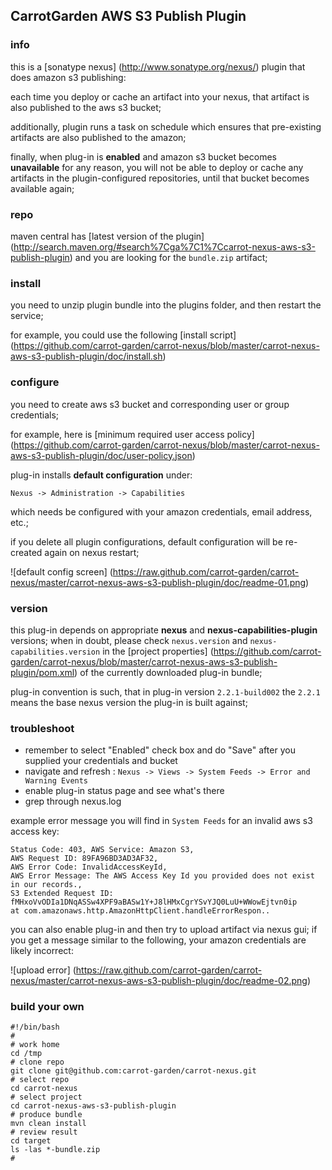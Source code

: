 <!--

    Copyright (C) 2010-2012 Andrei Pozolotin <Andrei.Pozolotin@gmail.com>

    All rights reserved. Licensed under the OSI BSD License.

    http://www.opensource.org/licenses/bsd-license.php

-->
## CarrotGarden AWS S3 Publish Plugin

### info

this is a 
[sonatype nexus]
(http://www.sonatype.org/nexus/)
plugin that does amazon s3 publishing:

each time you deploy or cache an artifact into your nexus,
that artifact is also published to the aws s3 bucket;

additionally, plugin runs a task on schedule
which ensures that pre-existing artifacts are also published to the amazon;

finally, when plug-in is **enabled** and amazon s3 bucket becomes **unavailable** for any reason,
you will not be able to deploy or cache any artifacts in the plugin-configured repositories,
until that bucket becomes available again;

### repo

maven central has
[latest version of the plugin]
(http://search.maven.org/#search%7Cga%7C1%7Ccarrot-nexus-aws-s3-publish-plugin)
and you are looking for the ```bundle.zip``` artifact;

### install

you need to unzip plugin bundle into the plugins folder, and then restart the service;

for example, you could use the following
[install script]
(https://github.com/carrot-garden/carrot-nexus/blob/master/carrot-nexus-aws-s3-publish-plugin/doc/install.sh)

### configure

you need to create aws s3 bucket and corresponding user or group credentials;

for example, here is 
[minimum required user access policy]
(https://github.com/carrot-garden/carrot-nexus/blob/master/carrot-nexus-aws-s3-publish-plugin/doc/user-policy.json)

plug-in installs **default configuration** under:
```
Nexus -> Administration -> Capabilities
``` 

which needs be configured with your amazon credentials, email address, etc.;

if you delete all plugin configurations, default configuration 
will be re-created again on nexus restart;

![default config screen]
(https://raw.github.com/carrot-garden/carrot-nexus/master/carrot-nexus-aws-s3-publish-plugin/doc/readme-01.png)

### version

this plug-in depends on appropriate **nexus** and **nexus-capabilities-plugin** versions;
when in doubt, please check ```nexus.version``` and ```nexus-capabilities.version``` in the
[project properties]
(https://github.com/carrot-garden/carrot-nexus/blob/master/carrot-nexus-aws-s3-publish-plugin/pom.xml)
of the currently downloaded plug-in bundle; 

plug-in convention is such, that in plug-in version ```2.2.1-build002``` 
the ```2.2.1``` means the base nexus version the plug-in is built against;  

### troubleshoot

* remember to select "Enabled" check box and do "Save" after you supplied your credentials and bucket
* navigate and refresh : ```Nexus -> Views -> System Feeds -> Error and Warning Events```
* enable plug-in status page and see what's there
* grep through nexus.log

example error message you will find in ```System Feeds``` for an invalid aws s3 access key: 
```
Status Code: 403, AWS Service: Amazon S3, 
AWS Request ID: 89FA96BD3AD3AF32, 
AWS Error Code: InvalidAccessKeyId, 
AWS Error Message: The AWS Access Key Id you provided does not exist in our records., 
S3 Extended Request ID: fMHxoVvODIa1DNqASSw4XPF9aBASw1Y+J8lHMxCgrYSvYJQ0LuU+WWowEjtvn0ip    
at com.amazonaws.http.AmazonHttpClient.handleErrorRespon..
``` 

you can also enable plug-in and then try to upload artifact via nexus gui; 
if you get a message similar to the following, 
your amazon credentials are likely incorrect:

![upload error]
(https://raw.github.com/carrot-garden/carrot-nexus/master/carrot-nexus-aws-s3-publish-plugin/doc/readme-02.png)

### build your own

```
#!/bin/bash
#
# work home
cd /tmp
# clone repo
git clone git@github.com:carrot-garden/carrot-nexus.git
# select repo
cd carrot-nexus
# select project
cd carrot-nexus-aws-s3-publish-plugin
# produce bundle
mvn clean install
# review result
cd target
ls -las *-bundle.zip
# 
```
